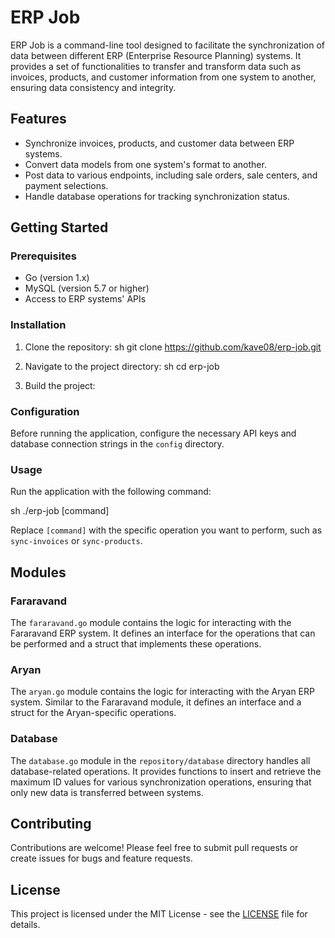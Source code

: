 # ERP Job

ERP Job is a command-line tool designed to facilitate the synchronization of data between different ERP (Enterprise Resource Planning) systems. It provides a set of functionalities to transfer and transform data such as invoices, products, and customer information from one system to another, ensuring data consistency and integrity.

## Features

- Synchronize invoices, products, and customer data between ERP systems.
- Convert data models from one system's format to another.
- Post data to various endpoints, including sale orders, sale centers, and payment selections.
- Handle database operations for tracking synchronization status.

## Getting Started

### Prerequisites

- Go (version 1.x)
- MySQL (version 5.7 or higher)
- Access to ERP systems' APIs

### Installation

1. Clone the repository:
sh git clone https://github.com/kave08/erp-job.git

2. Navigate to the project directory:
sh cd erp-job

3. Build the project:

### Configuration

Before running the application, configure the necessary API keys and database connection strings in the `config` directory.

### Usage

Run the application with the following command:

sh ./erp-job [command]


Replace `[command]` with the specific operation you want to perform, such as `sync-invoices` or `sync-products`.

## Modules

### Fararavand

The `fararavand.go` module contains the logic for interacting with the Fararavand ERP system. It defines an interface for the operations that can be performed and a struct that implements these operations.

### Aryan

The `aryan.go` module contains the logic for interacting with the Aryan ERP system. Similar to the Fararavand module, it defines an interface and a struct for the Aryan-specific operations.

### Database

The `database.go` module in the `repository/database` directory handles all database-related operations. It provides functions to insert and retrieve the maximum ID values for various synchronization operations, ensuring that only new data is transferred between systems.

## Contributing

Contributions are welcome! Please feel free to submit pull requests or create issues for bugs and feature requests.

## License

This project is licensed under the MIT License - see the [LICENSE](LICENSE) file for details.